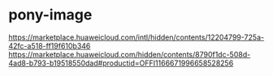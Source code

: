 # pony-image
https://marketplace.huaweicloud.com/intl/hidden/contents/12204799-725a-42fc-a518-ff19f610b346
https://marketplace.huaweicloud.com/hidden/contents/8790f1dc-508d-4ad8-b793-b19518550dad#productid=OFFI1166671996658528256
